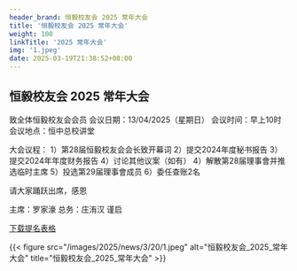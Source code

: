 ```yaml
---
header_brand: 恒毅校友会 2025 常年大会
title: '恒毅校友会 2025 常年大会'
weight: 100
linkTitle: '2025 常年大会'
img: '1.jpeg'
date: 2025-03-19T21:38:52+08:00
---
```



## 恒毅校友会 2025 常年大会


致全体恒毅校友会会员
会议日期：13/04/2025（星期日）
会议时间：早上10时
会议地点：恒中总校讲堂

大会议程：
1）第28届恒毅校友会会长致开幕词
2）提交2024年度秘书报告
3）提交2024年年度财务报告
4）讨论其他议案（如有）
4）解散第28届理事會并推选临时主席
5）投选第29届理事會成员
6）委任查账2名


请大家踊跃出席，感恩

主席：罗家濠
总务：庄洧汉 谨启


[下载提名表格](/images/恒毅校友会第29届理事会竞选提名表格.pdf)


{{< figure src="/images/2025/news/3/20/1.jpeg" alt="恒毅校友会_2025_常年大会" title="恒毅校友会_2025_常年大会" >}}

